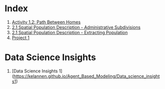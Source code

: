 # Index
1. [Activity 1.2: Path Between Homes](https://kelannen.github.io/Agent_Based_Modeling/Activity_1.2/Activity_1.2)
2. [2.1 Spatial Population Description - Administrative Subdivisions](https://kelannen.github.io/Agent_Based_Modeling/2.1_Administrative_Subdivisions/Administrative_Subdivisions)
3. [2.1 Spatial Population Description - Extracting Population](https://kelannen.github.io/Agent_Based_Modeling/2.1_Extracting_Population/Extracting_Population)
4. [Project 1](https://kelannen.github.io/Agent_Based_Modeling/Project_1/Project_1)

# Data Science Insights
1. [Data Science Insights 1] (https://kelannen.github.io/Agent_Based_Modeling/Data_science_insights1)

